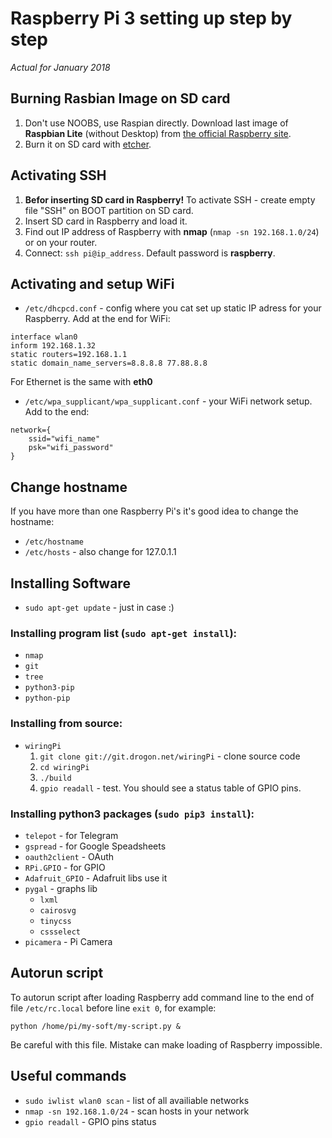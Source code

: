 # Raspberry Pi 3 setting up step by step
_Actual for January 2018_

## Burning Rasbian Image on SD card
1. Don't use NOOBS, use Raspian  directly. Download last image of **Raspbian Lite** (without Desktop) from [the official Raspberry site](https://www.raspberrypi.org/downloads/raspbian/).  
2. Burn it on SD card with [etcher](https://etcher.io/).

## Activating SSH 
1. **Befor inserting SD card in Raspberry!** To activate SSH - create empty file "SSH" on BOOT partition on SD card.
2. Insert SD card in Raspberry and load it. 
3. Find out IP address of Raspberry with **nmap** (`nmap -sn 192.168.1.0/24`) or on your router. 
4. Connect: `ssh pi@ip_address`. Default password is **raspberry**.

## Activating and setup WiFi
  * `/etc/dhcpcd.conf` - config where you cat set up static IP adress for your Raspberry. Add at the end for WiFi: 
```
interface wlan0
inform 192.168.1.32
static routers=192.168.1.1
static domain_name_servers=8.8.8.8 77.88.8.8
```
For Ethernet is the same with **eth0** 

  * `/etc/wpa_supplicant/wpa_supplicant.conf` - your WiFi network setup. Add to the end:
```
network={
    ssid="wifi_name"
    psk="wifi_password"
}
```

## Change hostname
If you have more than one Raspberry Pi's it's good idea to change the hostname: 
  * `/etc/hostname`
  * `/etc/hosts` - also change for 127.0.1.1 

## Installing Software 

* `sudo apt-get update` - just in case :)

### Installing program list (`sudo apt-get install`):
* `nmap` 
* `git`
* `tree`
* `python3-pip`
* `python-pip`

### Installing from source: 
* `wiringPi`
  1. `git clone git://git.drogon.net/wiringPi` - clone source code
  2. `cd wiringPi` 
  2. `./build`
  3. `gpio readall` - test. You should see a status table of GPIO pins.

### Installing python3 packages (`sudo pip3 install`):
* `telepot` - for Telegram
* `gspread` - for Google Speadsheets
* `oauth2client` - OAuth
* `RPi.GPIO` - for GPIO
* `Adafruit_GPIO` - Adafruit libs use it
* `pygal` - graphs lib
  * `lxml`
  * `cairosvg`
  * `tinycss`
  * `cssselect`  
* `picamera` - Pi Camera

## Autorun script
To autorun script after loading Raspberry add command line to the end of file `/etc/rc.local` before line `exit 0`, for example:
```
python /home/pi/my-soft/my-script.py &
```
Be careful with this file. Mistake can make loading of Raspberry impossible. 

## Useful commands 
* `sudo iwlist wlan0 scan` - list of all availiable networks
* `nmap -sn 192.168.1.0/24` - scan hosts in your network
* `gpio readall` - GPIO pins status 

